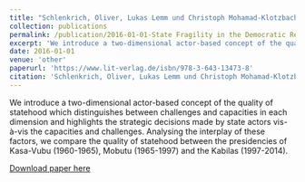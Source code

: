 ```yaml
---
title: "Schlenkrich, Oliver, Lukas Lemm und Christoph Mohamad-Klotzbach. 2016. State Fragility in the Democratic Republic of the Congo 1960-2014: A New Approach for Assessing the Quality of Statehood by Analysing the Relationship between Capacities, Challenges and State Actors. In The Democratic Republic of the Congo. Problems, Progress and Prospects, Hrsg. Julien Bobineau und Philipp Gieg, 57-86. Berlin: Lit."
collection: publications
permalink: /publication/2016-01-01-State Fragility in the Democratic Republic of the Congo 1960-2014
excerpt: 'We introduce a two-dimensional actor-based concept of the quality of statehood which distinguishes between challenges and capacities in each dimension and highlights the strategic decisions made by state actors vis-à-vis the capacities and challenges. Analysing the interplay of these factors, we compare the quality of statehood between the presidencies of Kasa-Vubu (1960-1965), Mobutu (1965-1997) and the Kabilas (1997-2014).'
date: 2016-01-01
venue: 'other'
paperurl: 'https://www.lit-verlag.de/isbn/978-3-643-13473-8'
citation: 'Schlenkrich, Oliver, Lukas Lemm und Christoph Mohamad-Klotzbach. 2016. State Fragility in the Democratic Republic of the Congo 1960-2014: A New Approach for Assessing the Quality of Statehood by Analysing the Relationship between Capacities, Challenges and State Actors. In The Democratic Republic of the Congo. Problems, Progress and Prospects, Hrsg. Julien Bobineau und Philipp Gieg, 57-86. Berlin: Lit.'
---
```


We introduce a two-dimensional actor-based concept of the quality of statehood which distinguishes between challenges and capacities in each dimension and highlights the strategic decisions made by state actors vis-à-vis the capacities and challenges. Analysing the interplay of these factors, we compare the quality of statehood between the presidencies of Kasa-Vubu (1960-1965), Mobutu (1965-1997) and the Kabilas (1997-2014).

[Download paper here](https://www.lit-verlag.de/isbn/978-3-643-13473-8)
